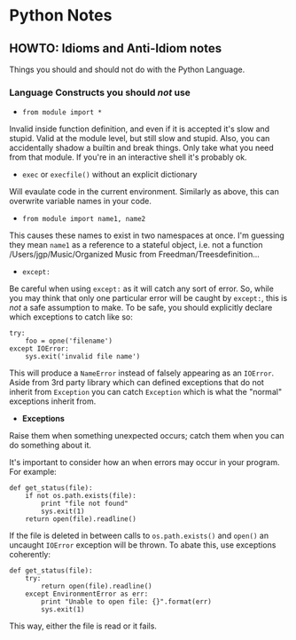 # Python Notes

## HOWTO: Idioms and Anti-Idiom notes

Things you should and should not do with the Python Language.

### Language Constructs you should _not_ use

* `from module import *`

Invalid inside function definition, and even if it is accepted it's slow and stupid. Valid at the module level, but still slow and stupid. Also, you can accidentally shadow a builtin and break things. Only take what you need from that module. If you're in an interactive shell it's probably ok.

* `exec` or `execfile()` without an explicit dictionary

Will evaulate code in the current environment. Similarly as above, this can overwrite variable names in your code.

* `from module import name1, name2`

This causes these names to exist in two namespaces at once. I'm guessing they mean `name1` as a reference to a stateful object, i.e. not a function /Users/jgp/Music/Organized Music from Freedman/Treesdefinition...

* `except:`

Be careful when using `except:` as it will catch any sort of error. So, while you may think that only one particular error will be caught by `except:`, this is _not_ a safe assumption to make. To be safe, you should explicitly declare which exceptions to catch like so:

~~~~
try:
	foo = opne('filename')
except IOError:
	sys.exit('invalid file name')
~~~~

This will produce a `NameError` instead of falsely appearing as an `IOError`. Aside from 3rd party library which can defined exceptions that do not inherit from `Exception` you can catch `Exception` which is what the "normal" exceptions inherit from. 

* **Exceptions**

Raise them when something unexpected occurs; catch them when you can do something about it.

It's important to consider how an when errors may occur in your program. For example:

~~~~
def get_status(file):
    if not os.path.exists(file):
        print "file not found"
        sys.exit(1)
    return open(file).readline()
~~~~

If the file is deleted in between calls to `os.path.exists()` and `open()` an uncaught `IOError` exception will be thrown. To abate this, use exceptions coherently:

~~~~
def get_status(file):
    try:
        return open(file).readline()
    except EnvironmentError as err:
        print "Unable to open file: {}".format(err)
        sys.exit(1)
~~~~

This way, either the file is read or it fails. 